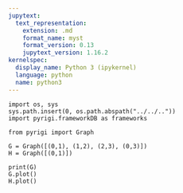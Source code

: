 ```yaml
---
jupytext:
  text_representation:
    extension: .md
    format_name: myst
    format_version: 0.13
    jupytext_version: 1.16.2
kernelspec:
  display_name: Python 3 (ipykernel)
  language: python
  name: python3
---
```


```{code-cell} ipython3
import os, sys
sys.path.insert(0, os.path.abspath("../../.."))
import pyrigi.frameworkDB as frameworks
```

```{code-cell} ipython3
from pyrigi import Graph

G = Graph([(0,1), (1,2), (2,3), (0,3)])
H = Graph([(0,1)])

print(G)
G.plot()
H.plot()
```

```{code-cell} ipython3

```
